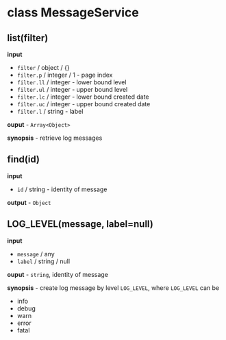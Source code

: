 # class MessageService

## list(filter)

**input**

* `filter` / object / {}
* `filter.p` / integer / 1 - page index
* `filter.ll` / integer - lower bound level
* `filter.ul` / integer - upper bound level
* `filter.lc` / integer - lower bound created date
* `filter.uc` / integer - upper bound created date
* `filter.l` / string - label

**ouput** - `Array<Object>`

**synopsis** - retrieve log messages

## find(id)

**input**

* `id` / string - identity of message

**output** - `Object`

## LOG_LEVEL(message, label=null)

**input**

* `message` / any
* `label` / string / null

**ouput** - `string`, identity of message

**synopsis** - create log message by level `LOG_LEVEL`, where `LOG_LEVEL`
can be

* info
* debug
* warn
* error
* fatal
